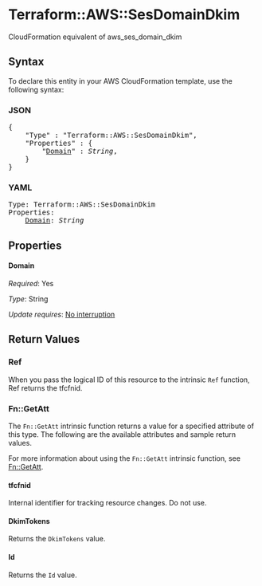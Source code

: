 # Terraform::AWS::SesDomainDkim

CloudFormation equivalent of aws_ses_domain_dkim

## Syntax

To declare this entity in your AWS CloudFormation template, use the following syntax:

### JSON

<pre>
{
    "Type" : "Terraform::AWS::SesDomainDkim",
    "Properties" : {
        "<a href="#domain" title="Domain">Domain</a>" : <i>String</i>,
    }
}
</pre>

### YAML

<pre>
Type: Terraform::AWS::SesDomainDkim
Properties:
    <a href="#domain" title="Domain">Domain</a>: <i>String</i>
</pre>

## Properties

#### Domain

_Required_: Yes

_Type_: String

_Update requires_: [No interruption](https://docs.aws.amazon.com/AWSCloudFormation/latest/UserGuide/using-cfn-updating-stacks-update-behaviors.html#update-no-interrupt)

## Return Values

### Ref

When you pass the logical ID of this resource to the intrinsic `Ref` function, Ref returns the tfcfnid.

### Fn::GetAtt

The `Fn::GetAtt` intrinsic function returns a value for a specified attribute of this type. The following are the available attributes and sample return values.

For more information about using the `Fn::GetAtt` intrinsic function, see [Fn::GetAtt](https://docs.aws.amazon.com/AWSCloudFormation/latest/UserGuide/intrinsic-function-reference-getatt.html).

#### tfcfnid

Internal identifier for tracking resource changes. Do not use.

#### DkimTokens

Returns the <code>DkimTokens</code> value.

#### Id

Returns the <code>Id</code> value.

